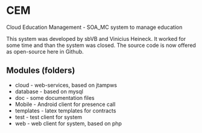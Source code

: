 # CEM
Cloud Education Management - SOA_MC system to manage education

This system was developed by sbVB and Vinicius Heineck.
It worked for some time and than the system was closed.
The source code is now offered as open-source here in Github.

## Modules (folders)
* cloud - web-services, based on jtampws
* database - based on mysql
* doc - some documentation files
* Mobile - Android client for presence call
* templates - latex templates for contracts
* test - test client for system
* web - web client for system, based on php



